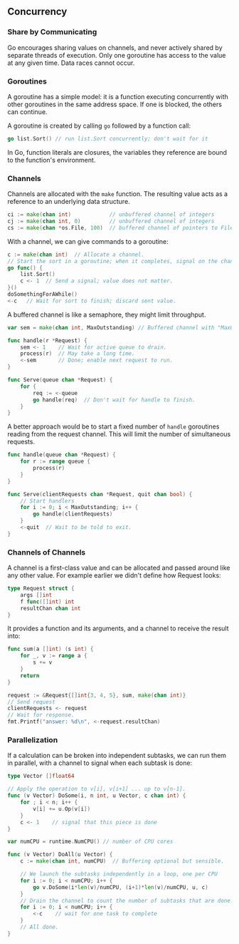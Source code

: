 ## Concurrency

### Share by Communicating

Go encourages sharing values on channels, and never actively shared by separate threads of execution. Only one goroutine has access to the value at any given time. Data races cannot occur.

### Goroutines

A goroutine has a simple model: it is a function executing concurrently with other goroutines in the same address space. If one is blocked, the others can continue.

A goroutine is created by calling `go` followed by a function call:

```go
go list.Sort() // run list.Sort concurrently; don't wait for it
```

In Go, function literals are closures, the variables they reference are bound to the function's environment.

### Channels

Channels are allocated with the `make` function. The resulting value acts as a reference to an underlying data structure.

```go
ci := make(chan int)            // unbuffered channel of integers
cj := make(chan int, 0)         // unbuffered channel of integers
cs := make(chan *os.File, 100)  // buffered channel of pointers to Files
```

With a channel, we can give commands to a goroutine:

```go
c := make(chan int)  // Allocate a channel.
// Start the sort in a goroutine; when it completes, signal on the channel.
go func() {
    list.Sort()
    c <- 1  // Send a signal; value does not matter.
}()
doSomethingForAWhile()
<-c   // Wait for sort to finish; discard sent value.
```

A buffered channel is like a semaphore, they might limit throughput.

```go
var sem = make(chan int, MaxOutstanding) // Buffered channel with "MaxOutstanding" max amount of values.

func handle(r *Request) {
    sem <- 1    // Wait for active queue to drain.
    process(r)  // May take a long time.
    <-sem       // Done; enable next request to run.
}

func Serve(queue chan *Request) {
    for {
        req := <-queue
        go handle(req)  // Don't wait for handle to finish.
    }
}
```

A better approach would be to start a fixed number of `handle` goroutines reading from the request channel. This will limit the number of simultaneous requests.

```go
func handle(queue chan *Request) {
    for r := range queue {
        process(r)
    }
}

func Serve(clientRequests chan *Request, quit chan bool) {
    // Start handlers
    for i := 0; i < MaxOutstanding; i++ {
        go handle(clientRequests)
    }
    <-quit  // Wait to be told to exit.
}
```

### Channels of Channels

A channel is a first-class value and can be allocated and passed around like any other value. For example earlier we didn't define how Request looks:

```go
type Request struct {
    args []int
    f func([]int) int
    resultChan chan int
}
```

It provides a function and its arguments, and a channel to receive the result into:

```go
func sum(a []int) (s int) {
    for _, v := range a {
        s += v
    }
    return
}

request := &Request{[]int{3, 4, 5}, sum, make(chan int)}
// Send request
clientRequests <- request
// Wait for response.
fmt.Printf("answer: %d\n", <-request.resultChan)
```

### Parallelization

If a calculation can be broken into independent subtasks, we can run them in parallel, with a channel to signal when each subtask is done:

```go
type Vector []float64

// Apply the operation to v[i], v[i+1] ... up to v[n-1].
func (v Vector) DoSome(i, n int, u Vector, c chan int) {
    for ; i < n; i++ {
        v[i] += u.Op(v[i])
    }
    c <- 1    // signal that this piece is done
}

var numCPU = runtime.NumCPU() // number of CPU cores

func (v Vector) DoAll(u Vector) {
    c := make(chan int, numCPU)  // Buffering optional but sensible.

    // We launch the subtasks independently in a loop, one per CPU
    for i := 0; i < numCPU; i++ {
        go v.DoSome(i*len(v)/numCPU, (i+1)*len(v)/numCPU, u, c)
    }
    // Drain the channel to count the number of subtasks that are done:
    for i := 0; i < numCPU; i++ {
        <-c    // wait for one task to complete
    }
    // All done.
}
```
